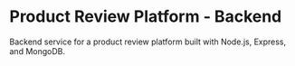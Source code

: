 # Product Review Platform - Backend

Backend service for a product review platform built with Node.js, Express, and MongoDB.
